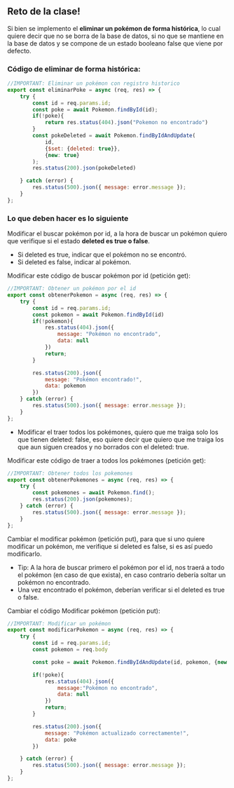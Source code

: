 
## Reto de la clase!

Si bien se implemento el **eliminar un pokémon de forma histórica**, lo cual quiere decir que no se borra de la base de datos, si no que se mantiene en la base de datos y se compone de un estado booleano false que viene por defecto.

### Código de eliminar de forma histórica:
```js
//IMPORTANT: Eliminar un pokémon con registro historico
export const eliminarPoke = async (req, res) => {
    try {
        const id = req.params.id;
        const poke = await Pokemon.findById(id);
        if(!poke){
            return res.status(404).json("Pokemon no encontrado")
        }
        const pokeDeleted = await Pokemon.findByIdAndUpdate(
            id,
            {$set: {deleted: true}},
            {new: true}
        );
        res.status(200).json(pokeDeleted)

    } catch (error) {
        res.status(500).json({ message: error.message });
    }
};
```
### Lo que deben hacer es lo siguiente

Modificar el buscar pokémon por id, a la hora de buscar un pokémon quiero que verifique si el estado **deleted es true o false**.

- Si deleted es true, indicar que el pokémon no se encontró.
- Si deleted es false, indicar al pokémon.

Modificar este código de buscar pokémon por id (petición get):

```js
//IMPORTANT: Obtener un pokémon por el id
export const obtenerPokemon = async (req, res) => {
    try {
        const id = req.params.id;
        const pokemon = await Pokemon.findById(id)
        if(!pokemon){
            res.status(404).json({
                message: "Pokémon no encontrado",
                data: null
            })
            return;
        }

        res.status(200).json({
            message: "Pokémon encontrado!",
            data: pokemon
        })
    } catch (error) {
        res.status(500).json({ message: error.message });
    }
};
```

- Modificar el traer todos los pokémones, quiero que me traiga solo los que tienen deleted: false, eso quiere decir que quiero que me traiga los que aun siguen creados y no borrados con el deleted: true.

Modificar este código de traer a todos los pokémones (petición get):

```js
//IMPORTANT: Obtener todos los pokemones
export const obtenerPokemones = async (req, res) => {
    try {
        const pokemones = await Pokemon.find();
        res.status(200).json(pokemones);
    } catch (error) {
        res.status(500).json({ message: error.message });
    }
};
```

Cambiar el modificar pokémon (petición put), para que si uno quiere modificar un pokémon, me verifique si deleted es false, si es así puedo modificarlo.

- Tip: A la hora de buscar primero el pokémon por el id, nos traerá a todo el pokémon (en caso de que exista), en caso contrario debería soltar un pokémon no encontrado.
- Una vez encontrado el pokémon, deberían verificar si el deleted es true o false.

Cambiar el código Modificar pokémon (petición put):

```js
//IMPORTANT: Modificar un pokémon
export const modificarPokemon = async (req, res) => {
    try {
        const id = req.params.id;
        const pokemon = req.body

        const poke = await Pokemon.findByIdAndUpdate(id, pokemon, {new: true});

        if(!poke){
            res.status(404).json({
                message:"Pokémon no encontrado",
                data: null
            })
            return;
        }

        res.status(200).json({
            message: "Pokémon actualizado correctamente!",
            data: poke
        })

    } catch (error) {
        res.status(500).json({ message: error.message });
    }
};
```